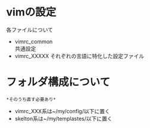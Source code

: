 # vimの設定
各ファイルについて  

- vimrc_common  
    共通設定
- vimrc_XXXXX
    それぞれの言語に特化した設定ファイル

# フォルダ構成について
    *そのうち直す必要あり*
- vimrc_XXX系は~/my/config/以下に置く
- skelton系は~/my/templastes/以下に置く

